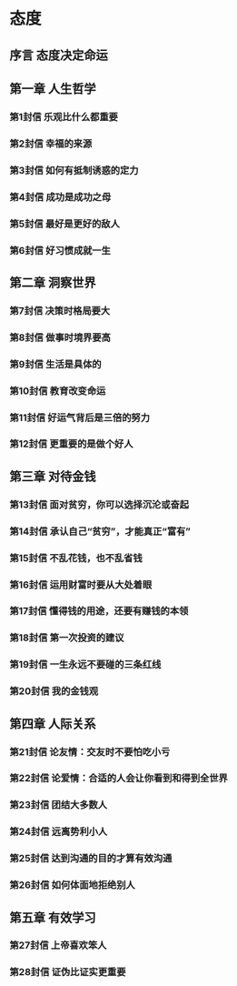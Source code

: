 # 态度

## 序言 态度决定命运

## 第一章 人生哲学

### 第1封信 乐观比什么都重要

### 第2封信 幸福的来源

### 第3封信 如何有抵制诱惑的定力

### 第4封信 成功是成功之母

### 第5封信 最好是更好的敌人

### 第6封信 好习惯成就一生

## 第二章 洞察世界

### 第7封信 决策时格局要大

### 第8封信 做事时境界要高

### 第9封信 生活是具体的

### 第10封信 教育改变命运

### 第11封信 好运气背后是三倍的努力

### 第12封信 更重要的是做个好人

## 第三章 对待金钱

### 第13封信 面对贫穷，你可以选择沉沦或奋起

### 第14封信 承认自己“贫穷”，才能真正“富有”

### 第15封信 不乱花钱，也不乱省钱

### 第16封信 运用财富时要从大处着眼

### 第17封信 懂得钱的用途，还要有赚钱的本领

### 第18封信 第一次投资的建议

### 第19封信 一生永远不要碰的三条红线

### 第20封信 我的金钱观

## 第四章 人际关系

### 第21封信 论友情：交友时不要怕吃小亏

### 第22封信 论爱情：合适的人会让你看到和得到全世界

### 第23封信 团结大多数人

### 第24封信 远离势利小人
 
### 第25封信 达到沟通的目的才算有效沟通

### 第26封信 如何体面地拒绝别人

## 第五章 有效学习

### 第27封信 上帝喜欢笨人

### 第28封信 证伪比证实更重要
